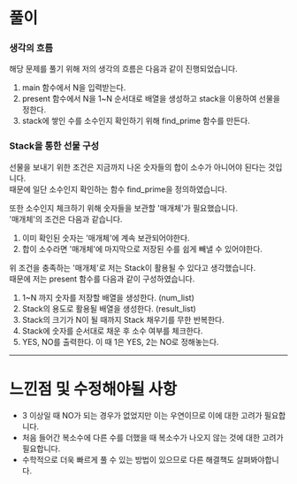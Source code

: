# 풀이

### 생각의 흐름
해당 문제를 풀기 위해 저의 생각의 흐름은 다음과 같이 진행되었습니다.

1. main 함수에서 N을 입력받는다.
2. present 함수에서 N을 1~N 순서대로 배열을 생성하고 stack을 이용하여 선물을 정한다.
3. stack에 쌓인 수를 소수인지 확인하기 위해 find_prime 함수를 만든다.

### Stack을 통한 선물 구성
선물을 보내기 위한 조건은 지금까지 나온 숫자들의 합이 소수가 아니어야 된다는 것입니다.<br>
때문에 일단 소수인지 확인하는 함수 find_prime을 정의하였습니다.<br>

또한 소수인지 체크하기 위해 숫자들을 보관할 '매개체'가 필요했습니다.<br>
'매개체'의 조건은 다음과 같습니다.
1. 이미 확인된 숫자는 '매개체'에 계속 보관되어야한다.
2. 합이 소수라면 '매개체'에 마지막으로 저장된 수를 쉽게 빼낼 수 있어야한다.<br>

위 조건을 충족하는 '매개체'로 저는 Stack이 활용될 수 있다고 생각했습니다.<br>
때문에 저는 present 함수를 다음과 같이 구성하였습니다.
1. 1~N 까지 숫자를 저장할 배열을 생성한다. (num_list)
2. Stack의 용도로 활용될 배열을 생성한다. (result_list)
3. Stack의 크기가 N이 될 때까지 Stack 채우기를 무한 반복한다.
4. Stack에 숫자를 순서대로 채운 후 소수 여부를 체크한다.
5. YES, NO를 출력한다. 이 때 1은 YES, 2는 NO로 정해놓는다.

---

# 느낀점 및 수정해야될 사항

- 3 이상일 때 NO가 되는 경우가 없었지만 이는 우연이므로 이에 대한 고려가 필요합니다.
- 처음 들어간 복소수에 다른 수를 더했을 때 복소수가 나오지 않는 것에 대한 고려가 필요합니다.
- 수학적으로 더욱 빠르게 풀 수 있는 방법이 있으므로 다른 해결책도 살펴봐야합니다.